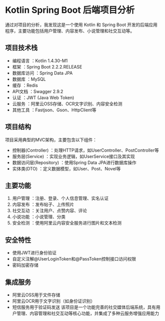 # Kotlin Spring Boot 后端项目分析
通过对项目的分析，我发现这是一个使用 Kotlin 和 Spring Boot 开发的后端应用程序，主要功能包括用户管理、内容发布、小说管理和社交互动等。

## 项目技术栈
- 编程语言 ：Kotlin 1.4.30-M1
- 框架 ：Spring Boot 2.2.2.RELEASE
- 数据库访问 ：Spring Data JPA
- 数据库 ：MySQL
- 缓存 ：Redis
- API文档 ：Swagger 2.9.2
- 认证 ：JWT (Java Web Token)
- 云服务 ：阿里云OSS存储、OCR文字识别、内容安全检测
- 其他工具 ：Fastjson、Gson、HttpClient等
## 项目结构
项目采用典型的MVC架构，主要包含以下组件：

- 控制器(Controller) ：处理HTTP请求，如UserController、PostController等
- 服务层(Service) ：实现业务逻辑，如UserService接口及其实现
- 数据访问层(Repository) ：使用Spring Data JPA进行数据库操作
- 实体类(DTO) ：定义数据模型，如User、Post、Novel等
## 主要功能
1. 用户管理 ：注册、登录、个人信息管理、实名认证
2. 内容发布 ：发布帖子、上传照片
3. 社交互动 ：关注用户、点赞内容、评论
4. 小说功能 ：小说管理、分类
5. 安全检测 ：使用阿里云内容安全服务进行图片和文本检测
## 安全特性
- 使用JWT进行身份验证
- 自定义注解@UserLoginToken和@PassToken控制接口访问权限
- 密码加密存储
## 集成服务
- 阿里云OSS用于文件存储
- 阿里云OCR用于文字识别（如身份证识别）
- 短信服务用于验证码发送
该项目是一个功能完善的社交媒体后端系统，具有用户管理、内容管理和社交互动等核心功能，并集成了多种云服务增强应用能力


